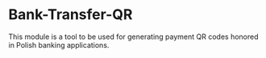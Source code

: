 # Bank-Transfer-QR
This module is a tool to be used for generating payment QR codes honored in Polish banking applications.
